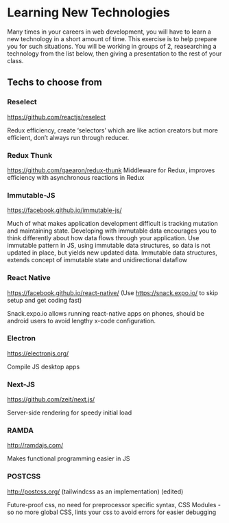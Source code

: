 # Learning New Technologies

Many times in your careers in web development, you will have to learn a new technology in a short amount of time.  This exercise is to help prepare you for such situations.  You will be working in groups of 2, reasearching a technology from the list below, then giving a presentation to the rest of your class.  

## Techs to choose from

### Reselect
https://github.com/reactjs/reselect

  Redux efficiency, create ‘selectors’ which are like action creators but more efficient, don’t always run through reducer. 


### Redux Thunk
https://github.com/gaearon/redux-thunk
  Middleware for Redux, improves efficiency with asynchronous reactions in Redux

### Immutable-JS
https://facebook.github.io/immutable-js/

Much of what makes application development difficult is tracking mutation and maintaining state. Developing with immutable data encourages you to think differently about how data flows through your application.
Use immutable pattern in JS, using immutable data structures, so data is not updated in place, but yields new updated data. 
Immutable data structures, extends concept of immutable state and unidirectional dataflow

### React Native
https://facebook.github.io/react-native/ (Use https://snack.expo.io/ to skip setup and get coding fast)

Snack.expo.io allows running react-native apps on phones, should be android users to avoid lengthy x-code configuration.

### Electron
https://electronjs.org/

Compile JS desktop apps

### Next-JS
https://github.com/zeit/next.js/

Server-side rendering for speedy initial load

### RAMDA
http://ramdajs.com/

Makes functional programming easier in JS

### POSTCSS
http://postcss.org/ (tailwindcss as an implementation) (edited)

Future-proof css, no need for preprocessor specific syntax, CSS Modules - so no more global CSS, lints your css to avoid errors for easier debugging

